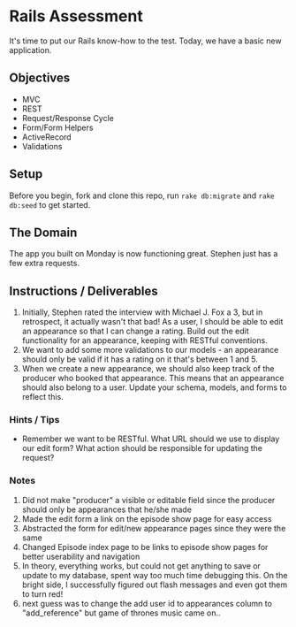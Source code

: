 # Rails Assessment

It's time to put our Rails know-how to the test. Today, we have a basic new application.

## Objectives
+ MVC
+ REST
+ Request/Response Cycle
+ Form/Form Helpers
+ ActiveRecord
+ Validations

## Setup

Before you begin, fork and clone this repo, run `rake db:migrate` and `rake db:seed` to get started.

## The Domain

The app you built on Monday is now functioning great. Stephen just has a few extra requests.

## Instructions / Deliverables

1. Initially, Stephen rated the interview with Michael J. Fox a 3, but in retrospect, it actually wasn't that bad! As a user, I should be able to edit an appearance so that I can change a rating. Build out the edit functionality for an appearance, keeping with RESTful conventions.
2. We want to add some more validations to our models - an appearance should only be valid if it has a rating on it that's between 1 and 5.
3. When we create a new appearance, we should also keep track of the producer who booked that appearance. This means that an appearance should also belong to a user. Update your schema, models, and forms to reflect this.   

### Hints / Tips

+ Remember we want to be RESTful. What URL should we use to display our edit form? What action should be responsible for updating the request?

### Notes
1. Did not make "producer" a visible or editable field since the producer should only be appearances that he/she made
2. Made the edit form a link on the episode show page for easy access
3. Abstracted the form for edit/new appearance pages since they were the same
4. Changed Episode index page to be links to episode show pages for better userability and navigation
5. In theory, everything works, but could not get anything to save or update to my database, spent way too much time debugging this. On the bright side, I successfully figured out flash messages and even got them to turn red!
6. next guess was to change the add user id to appearances column to "add_reference" but game of thrones music came on..